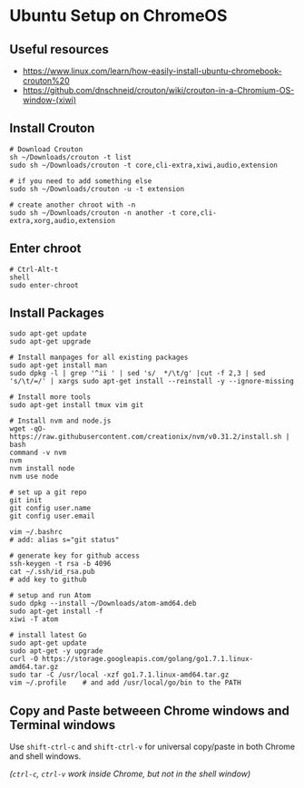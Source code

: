 # Ubuntu Setup on ChromeOS

## Useful resources

* https://www.linux.com/learn/how-easily-install-ubuntu-chromebook-crouton%20
* https://github.com/dnschneid/crouton/wiki/crouton-in-a-Chromium-OS-window-(xiwi)

## Install Crouton

    # Download Crouton
    sh ~/Downloads/crouton -t list
    sudo sh ~/Downloads/crouton -t core,cli-extra,xiwi,audio,extension

    # if you need to add something else
    sudo sh ~/Downloads/crouton -u -t extension
    
    # create another chroot with -n
    sudo sh ~/Downloads/crouton -n another -t core,cli-extra,xorg,audio,extension

## Enter chroot

    # Ctrl-Alt-t
    shell
    sudo enter-chroot
    
## Install Packages

    sudo apt-get update
    sudo apt-get upgrade
    
    # Install manpages for all existing packages
    sudo apt-get install man
    sudo dpkg -l | grep '^ii ' | sed 's/  */\t/g' |cut -f 2,3 | sed 's/\t/=/' | xargs sudo apt-get install --reinstall -y --ignore-missing
    
    # Install more tools
    sudo apt-get install tmux vim git

    # Install nvm and node.js
    wget -qO- https://raw.githubusercontent.com/creationix/nvm/v0.31.2/install.sh | bash
    command -v nvm
    nvm
    nvm install node
    nvm use node

    # set up a git repo
    git init
    git config user.name
    git config user.email

    vim ~/.bashrc
    # add: alias s="git status"

    # generate key for github access
    ssh-keygen -t rsa -b 4096
    cat ~/.ssh/id_rsa.pub 
    # add key to github

    # setup and run Atom
    sudo dpkg --install ~/Downloads/atom-amd64.deb 
    sudo apt-get install -f
    xiwi -T atom

    # install latest Go
    sudo apt-get update
    sudo apt-get -y upgrade
    curl -O https://storage.googleapis.com/golang/go1.7.1.linux-amd64.tar.gz
    sudo tar -C /usr/local -xzf go1.7.1.linux-amd64.tar.gz
    vim ~/.profile    # and add /usr/local/go/bin to the PATH

## Copy and Paste betweeen Chrome windows and Terminal windows

Use `shift-ctrl-c` and `shift-ctrl-v` for universal copy/paste in both Chrome and shell windows.

*(`ctrl-c`, `ctrl-v` work inside Chrome, but not in the shell window)*
